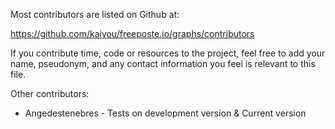 Most contributors are listed on Github at:

 https://github.com/kaiyou/freeposte.io/graphs/contributors

If you contribute time, code or resources to the project, feel free to add
your name, pseudonym, and any contact information you feel is relevant to
this file.

Other contributors:

 - Angedestenebres - Tests on development version & Current version
